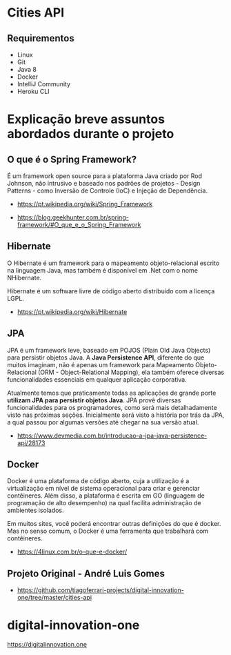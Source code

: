# Cities API

## Requirementos

* Linux
* Git
* Java 8
* Docker
* IntelliJ Community
* Heroku CLI



# **Explicação breve assuntos abordados durante o projeto**



## O que é o Spring Framework?

É um framework open source para a plataforma Java criado por Rod Johnson, não intrusivo e baseado nos padrões de projetos - Design Patterns - como Inversão de Controle (IoC) e Injeção de Dependência.

+ https://pt.wikipedia.org/wiki/Spring_Framework

+ https://blog.geekhunter.com.br/spring-framework/#O_que_e_o_Spring_Framework



## Hibernate

O Hibernate é um framework para o mapeamento objeto-relacional escrito na linguagem Java, mas também é disponível em .Net com o nome NHibernate. 

Hibernate é um software livre de código aberto distribuído com a licença LGPL.

+ https://pt.wikipedia.org/wiki/Hibernate



## JPA

JPA é um framework leve, baseado em POJOS (Plain Old Java Objects) para persistir objetos Java. A **Java Persistence API**, diferente do que muitos imaginam, não é apenas um framework para Mapeamento Objeto-Relacional (ORM - Object-Relational Mapping), ela também oferece diversas funcionalidades essenciais em qualquer aplicação corporativa.

Atualmente temos que praticamente todas as aplicações de grande porte **utilizam JPA para persistir objetos Java**. JPA provê diversas funcionalidades para os programadores, como será mais detalhadamente visto nas próximas seções. Inicialmente será visto a história por trás da JPA, a qual passou por algumas versões até chegar na sua versão atual.

+ https://www.devmedia.com.br/introducao-a-jpa-java-persistence-api/28173

  

## Docker

Docker é uma plataforma de código aberto, cuja a utilização é a virtualização em nível de sistema operacional para criar e gerenciar contêineres. Além disso, a plataforma é escrita em GO (linguagem de programação de alto desempenho) na qual facilita administração de ambientes isolados.

Em muitos sites, você poderá encontrar outras definições do que é docker. Mas no senso comum, o Docker é uma ferramenta que trabalhará com contêineres.

+ https://4linux.com.br/o-que-e-docker/

  

## Projeto Original - André Luis Gomes

+ https://github.com/tiagoferrari-projects/digital-innovation-one/tree/master/cities-api

# digital-innovation-one
https://digitalinnovation.one


